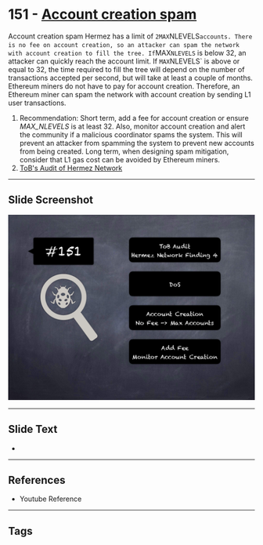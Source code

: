 
# 151 - [Account creation spam](./Account%20creation%20spam.md)

Account creation spam Hermez has a limit of `2MAX`NLEVELS` accounts. There is no fee on account creation, so an attacker can spam the network with account creation to fill the tree. If `MAX`NLEVELS` is below 32, an attacker can quickly reach the account limit. If `MAX`NLEVELS` is above or equal to 32, the time required to fill the tree will depend on the number of transactions accepted per second, but will take at least a couple of months. Ethereum miners do not have to pay for account creation. Therefore, an Ethereum miner can spam the network with account creation by sending L1 user transactions.


1. Recommendation: Short term, add a fee for account creation or ensure _MAX_NLEVELS_ is at least 32. Also, monitor account creation and alert the community if a malicious coordinator spams the system. This will prevent an attacker from spamming the system to prevent new accounts from being created. Long term, when designing spam mitigation, consider that L1 gas cost can be avoided by Ethereum miners.
2. [ToB's Audit of Hermez Network](https://github.com/trailofbits/publications/blob/master/reviews/hermez.pdf)


___
## Slide Screenshot
![151.png](../../images/8.%20Audit%20Findings%20201/151.png)
___
## Slide Text
- 
___
## References
- Youtube Reference
___
## Tags
